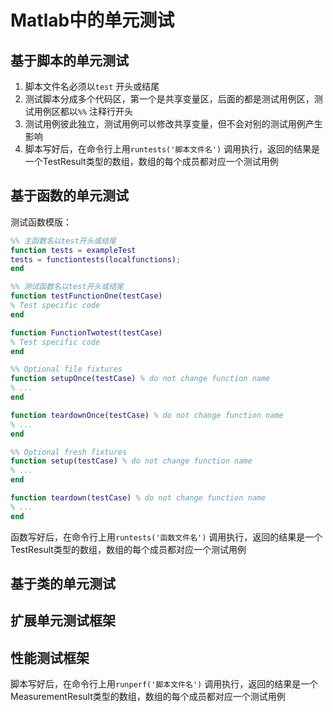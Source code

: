 # Matlab中的单元测试

## 基于脚本的单元测试

1. 脚本文件名必须以`test` 开头或结尾
2. 测试脚本分成多个代码区，第一个是共享变量区，后面的都是测试用例区，测试用例区都以`%%` 注释行开头
3. 测试用例彼此独立，测试用例可以修改共享变量，但不会对别的测试用例产生影响
4. 脚本写好后，在命令行上用`runtests('脚本文件名')` 调用执行，返回的结果是一个TestResult类型的数组，数组的每个成员都对应一个测试用例

## 基于函数的单元测试

测试函数模版：

```matlab
%% 主函数名以test开头或结尾
function tests = exampleTest
tests = functiontests(localfunctions);
end

%% 测试函数名以test开头或结尾
function testFunctionOne(testCase)
% Test specific code
end

function FunctionTwotest(testCase)
% Test specific code
end

%% Optional file fixtures
function setupOnce(testCase) % do not change function name
% ...
end

function teardownOnce(testCase) % do not change function name
% ...
end

%% Optional fresh fixtures  
function setup(testCase) % do not change function name
% ...
end

function teardown(testCase) % do not change function name
% ...
end
```

函数写好后，在命令行上用`runtests('函数文件名')` 调用执行，返回的结果是一个TestResult类型的数组，数组的每个成员都对应一个测试用例

## 基于类的单元测试

## 扩展单元测试框架

## 性能测试框架

脚本写好后，在命令行上用`runperf('脚本文件名')` 调用执行，返回的结果是一个MeasurementResult类型的数组，数组的每个成员都对应一个测试用例
